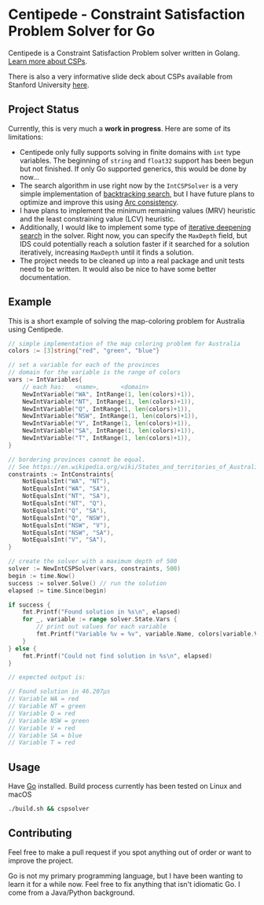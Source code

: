 # Centipede - Constraint Satisfaction Problem Solver for Go

Centipede is a Constraint Satisfaction Problem solver written in Golang. [Learn more about CSPs](https://en.wikipedia.org/wiki/Constraint_satisfaction_problem). 

There is also a very informative slide deck about CSPs available from Stanford University [here](https://web.stanford.edu/class/cs227/Lectures/lec14.pdf).

## Project Status

Currently, this is very much a **work in progress**. Here are some of its limitations:

- Centipede only fully supports solving in finite domains with `int` type variables. The beginning of `string` and `float32` support has been begun but not finished. If only Go supported generics, this would be done by now...
- The search algorithm in use right now by the `IntCSPSolver` is a very simple implementation of [backtracking search](https://en.wikipedia.org/wiki/Backtracking), but I have future plans to optimize and improve this using [Arc consistency](https://en.wikipedia.org/wiki/Local_consistency#Arc_consistency). 
- I have plans to implement the minimum remaining values (MRV) heuristic and the least constraining value (LCV) heuristic.
- Additionally, I would like to implement some type of [iterative deepening search](https://en.wikipedia.org/wiki/Iterative_deepening_depth-first_search) in the solver. Right now, you can specify the `MaxDepth` field, but IDS could potentially reach a solution faster if it searched for a solution iteratively, increasing `MaxDepth` until it finds a solution.
- The project needs to be cleaned up into a real package and unit tests need to be written. It would also be nice to have some better documentation.

## Example

This is a short example of solving the map-coloring problem for Australia using Centipede.

```go
// simple implementation of the map coloring problem for Australia
colors := [3]string{"red", "green", "blue"}

// set a variable for each of the provinces
// domain for the variable is the range of colors
vars := IntVariables{
    // each has:   <name>,      <domain>
    NewIntVariable("WA", IntRange(1, len(colors)+1)),
    NewIntVariable("NT", IntRange(1, len(colors)+1)),
    NewIntVariable("Q", IntRange(1, len(colors)+1)),
    NewIntVariable("NSW", IntRange(1, len(colors)+1)),
    NewIntVariable("V", IntRange(1, len(colors)+1)),
    NewIntVariable("SA", IntRange(1, len(colors)+1)),
    NewIntVariable("T", IntRange(1, len(colors)+1)),
}

// bordering provinces cannot be equal.
// See https://en.wikipedia.org/wiki/States_and_territories_of_Australia
constraints := IntConstraints{
    NotEqualsInt("WA", "NT"),
    NotEqualsInt("WA", "SA"),
    NotEqualsInt("NT", "SA"),
    NotEqualsInt("NT", "Q"),
    NotEqualsInt("Q", "SA"),
    NotEqualsInt("Q", "NSW"),
    NotEqualsInt("NSW", "V"),
    NotEqualsInt("NSW", "SA"),
    NotEqualsInt("V", "SA"),
}

// create the solver with a maximum depth of 500
solver := NewIntCSPSolver(vars, constraints, 500)
begin := time.Now()
success := solver.Solve() // run the solution
elapsed := time.Since(begin)

if success {
    fmt.Printf("Found solution in %s\n", elapsed)
    for _, variable := range solver.State.Vars {
        // print out values for each variable
        fmt.Printf("Variable %v = %v", variable.Name, colors[variable.Value-1])
    }
} else {
    fmt.Printf("Could not find solution in %s\n", elapsed)
}

// expected output is:

// Found solution in 46.207µs
// Variable WA = red
// Variable NT = green
// Variable Q = red
// Variable NSW = green
// Variable V = red
// Variable SA = blue
// Variable T = red
```

## Usage

Have [Go](https://golang.org/) installed. Build process currently has been tested on Linux and macOS

```bash
./build.sh && cspsolver
```

## Contributing

Feel free to make a pull request if you spot anything out of order or want to improve the project.

Go is not my primary programming language, but I have been wanting to learn it for a while now. Feel free to fix anything that isn't idiomatic Go. I come from a Java/Python background. 

